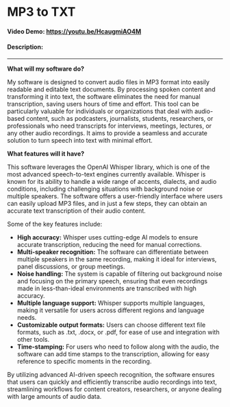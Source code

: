 # MP3 to TXT
#### Video Demo:  https://youtu.be/HcaugmiAO4M
#### Description:

---

**What will my software do?**

My software is designed to convert audio files in MP3 format into easily readable and editable text documents. By processing spoken content and transforming it into text, the software eliminates the need for manual transcription, saving users hours of time and effort. This tool can be particularly valuable for individuals or organizations that deal with audio-based content, such as podcasters, journalists, students, researchers, or professionals who need transcripts for interviews, meetings, lectures, or any other audio recordings. It aims to provide a seamless and accurate solution to turn speech into text with minimal effort.

**What features will it have?**

This software leverages the OpenAI Whisper library, which is one of the most advanced speech-to-text engines currently available. Whisper is known for its ability to handle a wide range of accents, dialects, and audio conditions, including challenging situations with background noise or multiple speakers. The software offers a user-friendly interface where users can easily upload MP3 files, and in just a few steps, they can obtain an accurate text transcription of their audio content.

Some of the key features include:
- **High accuracy:** Whisper uses cutting-edge AI models to ensure accurate transcription, reducing the need for manual corrections.
- **Multi-speaker recognition:** The software can differentiate between multiple speakers in the same recording, making it ideal for interviews, panel discussions, or group meetings.
- **Noise handling:** The system is capable of filtering out background noise and focusing on the primary speech, ensuring that even recordings made in less-than-ideal environments are transcribed with high accuracy.
- **Multiple language support:** Whisper supports multiple languages, making it versatile for users across different regions and language needs.
- **Customizable output formats:** Users can choose different text file formats, such as .txt, .docx, or .pdf, for ease of use and integration with other tools.
- **Time-stamping:** For users who need to follow along with the audio, the software can add time stamps to the transcription, allowing for easy reference to specific moments in the recording.

By utilizing advanced AI-driven speech recognition, the software ensures that users can quickly and efficiently transcribe audio recordings into text, streamlining workflows for content creators, researchers, or anyone dealing with large amounts of audio data.
